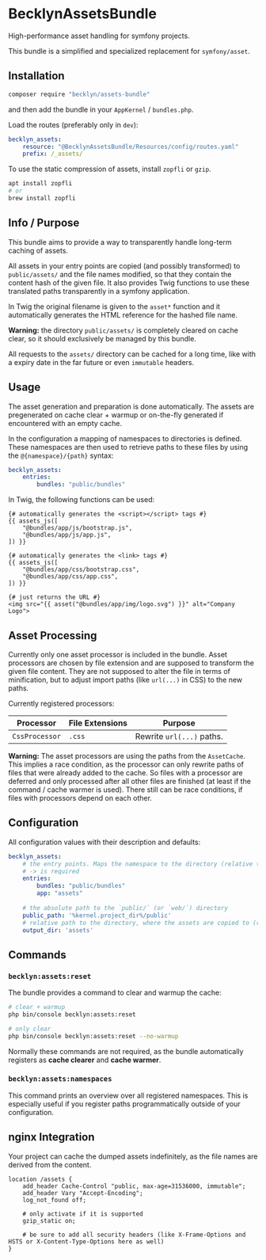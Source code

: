 BecklynAssetsBundle
===================

High-performance asset handling for symfony projects.

This bundle is a simplified and specialized replacement for `symfony/asset`.


Installation
------------

```bash
composer require "becklyn/assets-bundle"
```

and then add the bundle in your `AppKernel` / `bundles.php`.

Load the routes (preferably only in `dev`):

```yaml
becklyn_assets:
    resource: "@BecklynAssetsBundle/Resources/config/routes.yaml"
    prefix: /_assets/
```

To use the static compression of assets, install `zopfli` or `gzip`.

```bash
apt install zopfli
# or
brew install zopfli
```


Info / Purpose
--------------

This bundle aims to provide a way to transparently handle long-term caching of assets.

All assets in your entry points are copied (and possibly transformed) to `public/assets/` and the file names modified, so that they contain the content hash of the given file.
It also provides Twig functions to use these translated paths transparently in a symfony application.

In Twig the original filename is given to the `asset*` function and it automatically generates the HTML reference for the hashed file name.

**Warning:** the directory `public/assets/` is completely cleared on cache clear, so it should exclusively be managed by this bundle.

All requests to the `assets/` directory can be cached for a long time, like with a expiry date in the far future or even `immutable` headers.


Usage
-----

The asset generation and preparation is done automatically.
The assets are pregenerated on cache clear + warmup or on-the-fly generated if encountered with an empty cache.

In the configuration a mapping of namespaces to directories is defined. These namespaces are then used to retrieve paths to these files by using the `@{namespace}/{path}` syntax:

```yaml
becklyn_assets:
    entries:
        bundles: "public/bundles"
```

In Twig, the following functions can be used:

```twig
{# automatically generates the <script></script> tags #}
{{ assets_js([
    "@bundles/app/js/bootstrap.js",
    "@bundles/app/js/app.js",
]) }}

{# automatically generates the <link> tags #}
{{ assets_js([
    "@bundles/app/css/bootstrap.css",
    "@bundles/app/css/app.css",
]) }}

{# just returns the URL #}
<img src="{{ asset("@bundles/app/img/logo.svg") }}" alt="Company Logo">
```


Asset Processing
----------------

Currently only one asset processor is included in the bundle. Asset processors are chosen by file extension and are supposed to transform the given file content.
They are not supposed to alter the file in terms of minification, but to adjust import paths (like `url(...)` in CSS) to the new paths.

Currently registered processors:

| Processor      | File Extensions | Purpose                   |
| -------------- | --------------- | ------------------------- |
| `CssProcessor` | `.css`          | Rewrite `url(...)` paths. |


**Warning:**
The asset processors are using the paths from the `AssetCache`. This implies a race condition, as the processor can only rewrite paths of files that were already added to the cache. So files with a processor are deferred and only processed after all other files are finished (at least if the command / cache warmer is used). There still can be race conditions, if files with processors depend on each other. 


Configuration
-------------

All configuration values with their description and defaults:

```yaml
becklyn_assets:
    # the entry points. Maps the namespace to the directory (relative to `%kernel.project_dir%`)
    # -> is required
    entries:
        bundles: "public/bundles"
        app: "assets"
        
    # the absolute path to the `public/` (or `web/`) directory
    public_path: '%kernel.project_dir%/public' 
    # relative path to the directory, where the assets are copied to (relative to `public_path`)
    output_dir: 'assets' 
```

Commands
--------

### `becklyn:assets:reset`

The bundle provides a command to clear and warmup the cache:

```bash
# clear + warmup
php bin/console becklyn:assets:reset

# only clear
php bin/console becklyn:assets:reset --no-warmup
``` 

Normally these commands are not required, as the bundle automatically registers as **cache clearer** and **cache warmer**.


### `becklyn:assets:namespaces`

This command prints an overview over all registered namespaces.
This is especially useful if you register paths programmatically outside of your configuration.


## nginx Integration

Your project can cache the dumped assets indefinitely, as the file names are derived from the content.

```nginx
location /assets {
    add_header Cache-Control "public, max-age=31536000, immutable";
    add_header Vary "Accept-Encoding";
    log_not_found off;
    
    # only activate if it is supported
    gzip_static on;
    
    # be sure to add all security headers (like X-Frame-Options and HSTS or X-Content-Type-Options here as well)    
}
```
